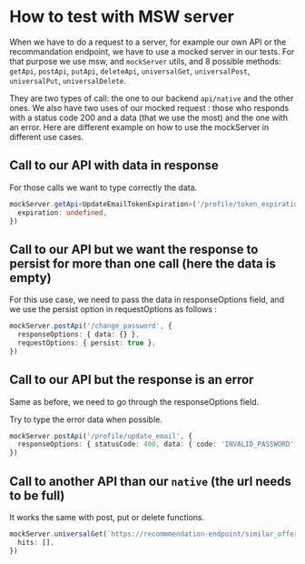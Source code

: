 # How to test with MSW server

When we have to do a request to a server, for example our own API or the recommandation endpoint, we have to use a mocked server in our tests.
For that purpose we use msw, and `mockServer` utils, and 8 possible methods: `getApi`, `postApi`, `putApi`, `deleteApi`, `universalGet`, `universalPost`, `universalPut`, `universalDelete`.

They are two types of call: the one to our backend `api/native` and the other ones. We also have two uses of our mocked request : those who responds with a status code 200 and a data (that we use the most) and the one with an error. Here are different example on how to use the mockServer in different use cases.

## Call to our API with data in response

For those calls we want to type correctly the data.

```ts
mockServer.getApi<UpdateEmailTokenExpiration>('/profile/token_expiration', {
  expiration: undefined,
})
```

## Call to our API but we want the response to persist for more than one call (here the data is empty)

For this use case, we need to pass the data in responseOptions field, and we use the persist option in requestOptions as follows :

```ts
mockServer.postApi('/change_password', {
  responseOptions: { data: {} },
  requestOptions: { persist: true },
})
```

## Call to our API but the response is an error

Same as before, we need to go through the responseOptions field.

Try to type the error data when possible.

```ts
mockServer.postApi('/profile/update_email', {
  responseOptions: { statusCode: 400, data: { code: 'INVALID_PASSWORD' } },
})
```

## Call to another API than our `native` (the url needs to be full)

It works the same with post, put or delete functions.

```ts
mockServer.universalGet(`https://recommmendation-endpoint/similar_offers/${mockOfferId}`, {
  hits: [],
})
```

